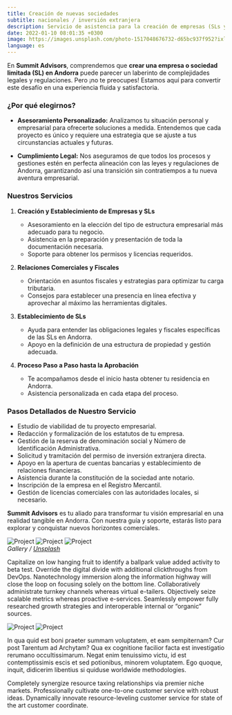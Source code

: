 ```yaml
---
title: Creación de nuevas sociedades
subtitle: nacionales / inversión extranjera
description: Servicio de asistencia para la creación de empresas (SLs y otras) en Andorra
date: 2022-01-10 08:01:35 +0300
image: https://images.unsplash.com/photo-1517048676732-d65bc937f952?ixlib=rb-1.2.1&ixid=MnwxMjA3fDB8MHxwaG90by1wYWdlfHx8fGVufDB8fHx8&auto=format&fit=crop&w=1170&q=80
language: es
---
```

En **Summit Advisors**, comprendemos que **crear una empresa o sociedad limitada (SL) en Andorra** puede parecer un laberinto de complejidades legales y regulaciones. Pero ¡no te preocupes! Estamos aquí para convertir este desafío en una experiencia fluida y satisfactoria.

### **¿Por qué elegirnos?**

- **Asesoramiento Personalizado:** Analizamos tu situación personal y empresarial para ofrecerte soluciones a medida. Entendemos que cada proyecto es único y requiere una estrategia que se ajuste a tus circunstancias actuales y futuras.

- **Cumplimiento Legal:** Nos aseguramos de que todos los procesos y gestiones estén en perfecta alineación con las leyes y regulaciones de Andorra, garantizando así una transición sin contratiempos a tu nueva aventura empresarial.

### **Nuestros Servicios**

1. **Creación y Establecimiento de Empresas y SLs**
    - Asesoramiento en la elección del tipo de estructura empresarial más adecuado para tu negocio.
    - Asistencia en la preparación y presentación de toda la documentación necesaria.
    - Soporte para obtener los permisos y licencias requeridos.

2. **Relaciones Comerciales y Fiscales**
    - Orientación en asuntos fiscales y estrategias para optimizar tu carga tributaria.
    - Consejos para establecer una presencia en línea efectiva y aprovechar al máximo las herramientas digitales.

3. **Establecimiento de SLs**
    - Ayuda para entender las obligaciones legales y fiscales específicas de las SLs en Andorra.
    - Apoyo en la definición de una estructura de propiedad y gestión adecuada.

4. **Proceso Paso a Paso hasta la Aprobación**
    - Te acompañamos desde el inicio hasta obtener tu residencia en Andorra.
    - Asistencia personalizada en cada etapa del proceso.

### **Pasos Detallados de Nuestro Servicio**

- Estudio de viabilidad de tu proyecto empresarial.
- Redacción y formalización de los estatutos de tu empresa.
- Gestión de la reserva de denominación social y Número de Identificación Administrativa.
- Solicitud y tramitación del permiso de inversión extranjera directa.
- Apoyo en la apertura de cuentas bancarias y establecimiento de relaciones financieras.
- Asistencia durante la constitución de la sociedad ante notario.
- Inscripción de la empresa en el Registro Mercantil.
- Gestión de licencias comerciales con las autoridades locales, si necesario.

**Summit Advisors** es tu aliado para transformar tu visión empresarial en una realidad tangible en Andorra. Con nuestra guía y soporte, estarás listo para explorar y conquistar nuevos horizontes comerciales.


<div class="gallery-box">
  <div class="gallery">
    <img src="/images/project-example-1.jpg" loading="lazy" alt="Project">
    <img src="/images/project-example-2.jpg" loading="lazy" alt="Project">
    <img src="/images/project-example-3.jpg" loading="lazy" alt="Project">
  </div>
  <em>Gallery / <a href="https://unsplash.com/" target="_blank">Unsplash</a></em>
</div>

Capitalize on low hanging fruit to identify a ballpark value added activity to beta test. Override the digital divide with additional clickthroughs from DevOps. Nanotechnology immersion along the information highway will close the loop on focusing solely on the bottom line. Collaboratively administrate turnkey channels whereas virtual e-tailers. Objectively seize scalable metrics whereas proactive e-services. Seamlessly empower fully researched growth strategies and interoperable internal or “organic” sources.

<div class="gallery-box">
  <div class="gallery">
    <img src="/images/project-example-4.jpg" loading="lazy" alt="Project">
    <img src="/images/project-example-5.jpg" loading="lazy" alt="Project">
  </div>
</div>

In qua quid est boni praeter summam voluptatem, et eam sempiternam? Cur post Tarentum ad Archytam? Qua ex cognitione facilior facta est investigatio rerumano occultissimarum. Negat enim tenuissimo victu, id est contemptissimis escis et sed potionibus, minorem voluptatem. Ego quoque, inquit, didicerim libentius si quiduse worldwide methodologies.

Completely synergize resource taxing relationships via premier niche markets. Professionally cultivate one-to-one customer service with robust ideas. Dynamically innovate resource-leveling customer service for state of the art customer coordinate.